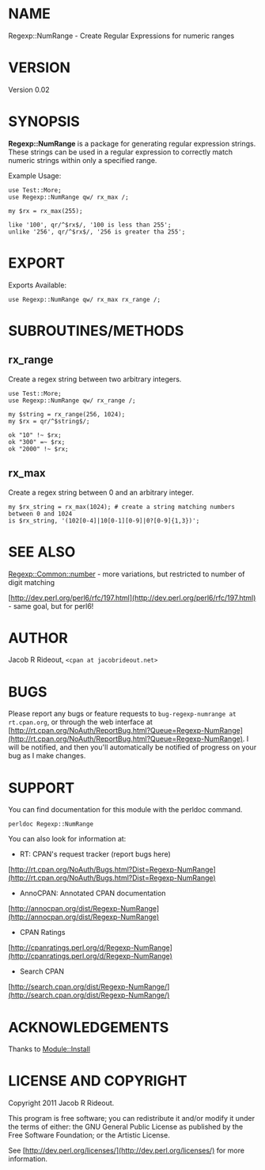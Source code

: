 # NAME

Regexp::NumRange - Create Regular Expressions for numeric ranges

# VERSION

Version 0.02

# SYNOPSIS

__Regexp::NumRange__ is a package for generating regular expression strings. These strings can be used in a regular expression to correctly match numeric strings within only a specified range.

Example Usage:

    use Test::More;
    use Regexp::NumRange qw/ rx_max /;

    my $rx = rx_max(255);

    like '100', qr/^$rx$/, '100 is less than 255';
    unlike '256', qr/^$rx$/, '256 is greater tha 255';

# EXPORT

Exports Available:

    use Regexp::NumRange qw/ rx_max rx_range /;

# SUBROUTINES/METHODS

## rx_range

Create a regex string between two arbitrary integers.

    use Test::More;
    use Regexp::NumRange qw/ rx_range /;

    my $string = rx_range(256, 1024);
    my $rx = qr/^$string$/;

    ok "10" !~ $rx;
    ok "300" =~ $rx;
    ok "2000" !~ $rx;

## rx_max

Create a regex string between 0 and an arbitrary integer.

    my $rx_string = rx_max(1024); # create a string matching numbers between 0 and 1024
    is $rx_string, '(102[0-4]|10[0-1][0-9]|0?[0-9]{1,3})';

# SEE ALSO

[Regexp::Common::number](http://search.cpan.org/perldoc?Regexp::Common::number) - more variations, but restricted to number of digit matching

[http://dev.perl.org/perl6/rfc/197.html](http://dev.perl.org/perl6/rfc/197.html) - same goal, but for perl6!

# AUTHOR

Jacob R Rideout, `<cpan at jacobrideout.net>`

# BUGS

Please report any bugs or feature requests to `bug-regexp-numrange at rt.cpan.org`, or through
the web interface at [http://rt.cpan.org/NoAuth/ReportBug.html?Queue=Regexp-NumRange](http://rt.cpan.org/NoAuth/ReportBug.html?Queue=Regexp-NumRange).  I will be notified, and then you'll
automatically be notified of progress on your bug as I make changes.



# SUPPORT

You can find documentation for this module with the perldoc command.

    perldoc Regexp::NumRange



You can also look for information at:

- RT: CPAN's request tracker (report bugs here)

[http://rt.cpan.org/NoAuth/Bugs.html?Dist=Regexp-NumRange](http://rt.cpan.org/NoAuth/Bugs.html?Dist=Regexp-NumRange)

- AnnoCPAN: Annotated CPAN documentation

[http://annocpan.org/dist/Regexp-NumRange](http://annocpan.org/dist/Regexp-NumRange)

- CPAN Ratings

[http://cpanratings.perl.org/d/Regexp-NumRange](http://cpanratings.perl.org/d/Regexp-NumRange)

- Search CPAN

[http://search.cpan.org/dist/Regexp-NumRange/](http://search.cpan.org/dist/Regexp-NumRange/)



# ACKNOWLEDGEMENTS

Thanks to [Module::Install](http://search.cpan.org/perldoc?Module::Install)

# LICENSE AND COPYRIGHT

Copyright 2011 Jacob R Rideout.

This program is free software; you can redistribute it and/or modify it
under the terms of either: the GNU General Public License as published
by the Free Software Foundation; or the Artistic License.

See [http://dev.perl.org/licenses/](http://dev.perl.org/licenses/) for more information.

